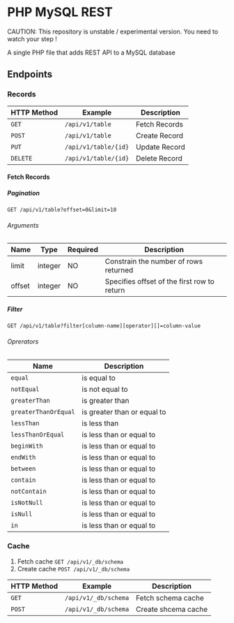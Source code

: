 # PHP MySQL REST

CAUTION: This repository is unstable / experimental version. You need to watch your step !

A single PHP file that adds REST API to a MySQL database

## Endpoints

### Records

| HTTP Method | Example | Description |
|----|----|----|
| `GET` | `/api/v1/table` | Fetch Records |
| `POST` | `/api/v1/table` | Create Record |
| `PUT` | `/api/v1/table/{id}` | Update Record |
| `DELETE` | `/api/v1/table/{id}` | Delete Record |

#### Fetch Records

##### Pagination

`GET /api/v1/table?offset=0&limit=10`

###### Arguments

| Name | Type | Required | Description |
|----|----|----|----|
| limit | integer | NO | Constrain the number of rows returned |
| offset | integer | NO | Specifies offset of the first row to return |

##### Filter

`GET /api/v1/table?filter[column-name][operator][]=column-value`

###### Oprerators

| Name | Description |
|----|----|
| `equal` | is equal to |
| `notEqual` | is not equal to |
| `greaterThan` | is greater than |
| `greaterThanOrEqual` | is greater than or equal to |
| `lessThan` | is less than |
| `lessThanOrEqual` | is less than or equal to |
| `beginWith` | is less than or equal to |
| `endWith` | is less than or equal to |
| `between` | is less than or equal to |
| `contain` | is less than or equal to |
| `notContain` | is less than or equal to |
| `isNotNull` | is less than or equal to |
| `isNull` | is less than or equal to |
| `in` | is less than or equal to |

### Cache

 1. Fetch cache `GET /api/v1/_db/schema`
 2. Create cache `POST /api/v1/_db/schema`

| HTTP Method | Example | Description |
|----|----|----|
| `GET` | `/api/v1/_db/schema` | Fetch schema cache |
| `POST` | `/api/v1/_db/schema` | Create shcema cache |
